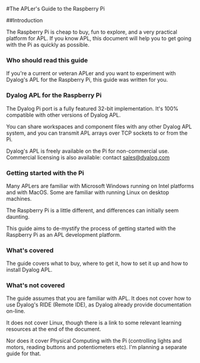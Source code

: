 #The APLer's Guide to the Raspberry Pi


##Introduction

The Raspberry Pi is cheap to buy, fun to explore, and a very practical platform for APL. If you know APL, this document
will help you to get going with the Pi as quickly as possible. 

### Who should read this guide

If you're a current or veteran APLer and you want to experiment
with Dyalog's APL for the Raspberry Pi, this guide was written for you.

### Dyalog APL for the Raspberry Pi

The Dyalog Pi port is a fully featured 32-bit implementation. It's 100% compatible with other versions of Dyalog APL.

You can share workspaces and  component files with any other Dyalog APL system, and you can transmit APL arrays over
TCP sockets to or from the Pi.

Dyalog's APL is freely available on the Pi for non-commercial use.
Commercial licensing is also available: contact sales@dyalog.com

### Getting started with the Pi

Many APLers are familiar with Microsoft Windows running on Intel platforms and with MacOS.
Some are familiar with running Linux on desktop machines.

The Raspberry Pi is a little different, and differences can initially seem daunting.

This guide aims to de-mystify the process of getting started with the Raspberry Pi
as an APL development platform.

### What's covered

The guide covers what to buy, where to get it, how to set it up and how to install Dyalog APL.

### What's not covered

The guide assumes that you are familiar with APL. It does not cover how to use Dyalog's RIDE (Remote IDE), as
Dyalog already provide documentation on-line.

It does not cover Linux, though there is a link to some relevant learning resources at the end of the document.

Nor does it cover Physical Computing with the Pi (controlling lights and motors, reading buttons and potentiometers etc).
I'm planning a separate guide for that.



